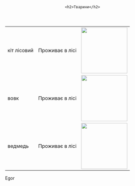 
<html lang="en">
<head>
    <meta charset="UTF-8">
    <meta name="viewport" content="width=device-width, initial-scale=1.0">
    <title>Document</title>
</head>
<body>
<header>

    <h2>Тварини</h2>
</header>
<main><table>
<tr><td>кіт лісовий</td><td>Проживає в лісі</td><td><img src="../images.jpg" alt="" width="150"></td></tr>
<tr><td>вовк</td><td>Проживає в лісі</td><td><img src="../images (1).jpg" alt="" width="150"></td></tr>
<tr><td>ведмедь</td><td>Проживає в лісі</td><td><img src="../image.jpg" alt="" width="150"></td></tr>
</table></main><footer>Egor</footer>
</body>
</html>
